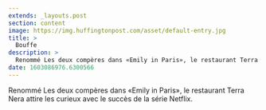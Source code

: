 ```yaml
--- 
extends: _layouts.post 
section: content 
image: https://img.huffingtonpost.com/asset/default-entry.jpg 
title: > 
  Bouffe 
description: > 
  Renommé Les deux compères dans «Emily in Paris», le restaurant Terra Nera attire les curieux avec le succès de la série Netflix. 
date: 1603086976.6300566 
--- 
```

<div><p class="card__description">Renomm&#233; Les deux comp&#232;res dans &#171;Emily in Paris&#187;, le restaurant Terra Nera attire les curieux avec le succ&#232;s de la s&#233;rie Netflix.</p></div>
